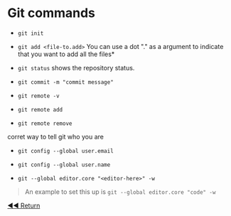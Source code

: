 # Git commands

- `git init`

- `git add <file-to.add>`
You can use a dot "." as a argument to indicate that you want to add all the files*

- `git status`
shows the repository status.

- `git commit -m "commit message"`

- `git remote -v`
- `git remote add`
- `git remote remove`


corret way to tell git who you are
- `git config --global user.email`
- `git config --global user.name`


- `git --global editor.core "<editor-here>" -w`
> An example to set this up is `git --global editor.core "code" -w`

[◀◀ Return](readme.md)
